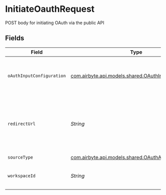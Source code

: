 # InitiateOauthRequest

POST body for initiating OAuth via the public API


## Fields

| Field                                                                                                                                  | Type                                                                                                                                   | Required                                                                                                                               | Description                                                                                                                            | Example                                                                                                                                |
| -------------------------------------------------------------------------------------------------------------------------------------- | -------------------------------------------------------------------------------------------------------------------------------------- | -------------------------------------------------------------------------------------------------------------------------------------- | -------------------------------------------------------------------------------------------------------------------------------------- | -------------------------------------------------------------------------------------------------------------------------------------- |
| `oAuthInputConfiguration`                                                                                                              | [com.airbyte.api.models.shared.OAuthInputConfiguration](../../models/shared/OAuthInputConfiguration.md)                                | :heavy_minus_sign:                                                                                                                     | Arbitrary vars to pass for OAuth depending on what the source/destination spec requires.                                               | {<br/>"host": "test.snowflake.com"<br/>}                                                                                               |
| `redirectUrl`                                                                                                                          | *String*                                                                                                                               | :heavy_check_mark:                                                                                                                     | The URL to redirect the user to with the OAuth secret stored in the secret_id query string parameter after authentication is complete. |                                                                                                                                        |
| `sourceType`                                                                                                                           | [com.airbyte.api.models.shared.OAuthActorNames](../../models/shared/OAuthActorNames.md)                                                | :heavy_check_mark:                                                                                                                     | N/A                                                                                                                                    |                                                                                                                                        |
| `workspaceId`                                                                                                                          | *String*                                                                                                                               | :heavy_check_mark:                                                                                                                     | The workspace to create the secret and eventually the full source.                                                                     |                                                                                                                                        |